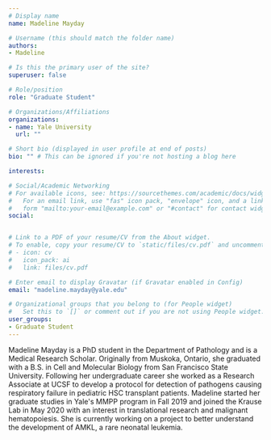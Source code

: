 ```yaml
---
# Display name
name: Madeline Mayday

# Username (this should match the folder name)
authors:
- Madeline

# Is this the primary user of the site?
superuser: false

# Role/position
role: "Graduate Student"

# Organizations/Affiliations
organizations:
- name: Yale University
  url: ""

# Short bio (displayed in user profile at end of posts)
bio: "" # This can be ignored if you're not hosting a blog here

interests:

# Social/Academic Networking
# For available icons, see: https://sourcethemes.com/academic/docs/widgets/#icons
#   For an email link, use "fas" icon pack, "envelope" icon, and a link in the
#   form "mailto:your-email@example.com" or "#contact" for contact widget.
social:


# Link to a PDF of your resume/CV from the About widget.
# To enable, copy your resume/CV to `static/files/cv.pdf` and uncomment the lines below.  
# - icon: cv
#   icon_pack: ai
#   link: files/cv.pdf

# Enter email to display Gravatar (if Gravatar enabled in Config)
email: "madeline.mayday@yale.edu"

# Organizational groups that you belong to (for People widget)
#   Set this to `[]` or comment out if you are not using People widget.  
user_groups:
- Graduate Student
---
```


Madeline Mayday is a PhD student in the Department of Pathology and is a Medical Research Scholar. Originally from Muskoka, Ontario, she graduated with a B.S. in Cell and Molecular Biology from San Francisco State University. Following her undergraduate career she worked as a Research Associate at UCSF to develop a protocol for detection of pathogens causing respiratory failure in pediatric HSC transplant patients. Madeline started her graduate studies in Yale's MMPP program in Fall 2019 and joined the Krause Lab in May 2020 with an interest in translational research and malignant hematopoiesis. She is currently working on a project to better understand the development of AMKL, a rare neonatal leukemia.

